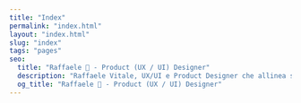 ```yaml
---
title: "Index"
permalink: "index.html"
layout: "index.html"
slug: "index"
tags: "pages"
seo:
  title: "Raffaele 🌋 - Product (UX / UI) Designer"
  description: "Raffaele Vitale, UX/UI e Product Designer che allinea strategia, design e sviluppo per avere un impatto positivo su utenti e businesses."
  og_title: "Raffaele 🌋 - Product (UX / UI) Designer"
---
```



